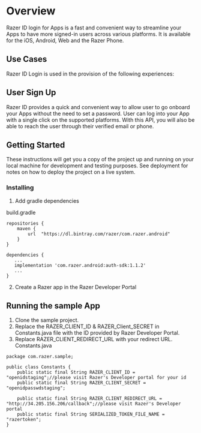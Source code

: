 # Overview

Razer ID login for Apps is a fast and convenient way to streamline your Apps to have more signed-in users across various platforms. It is available for the iOS, Android, Web and the Razer Phone.

## Use Cases
Razer ID Login is used in the provision of the following experiences:
## User Sign Up
Razer ID provides a quick and convenient way to allow user to go onboard your Apps without the need to set a password. User can log into your App with a single click on the supported platforms. With this API, you will also be able to reach the user through their verified email or phone.
## Getting Started

These instructions will get you a copy of the project up and running on your local machine for development and testing purposes. See deployment for notes on how to deploy the project on a live system.


### Installing

1. Add gradle dependencies

build.gradle
```
repositories {
    maven {
        url  "https://dl.bintray.com/razer/com.razer.android"
    }
}
 
dependencies {
   ...
   implementation 'com.razer.android:auth-sdk:1.1.2'
   ...
}
```



2. Create a Razer app in the Razer Developer Portal

## Running the sample App
1. Clone the sample project.
2. Replace the RAZER_CLIENT_ID & RAZER_Client_SECRET in Constants.java file with the ID provided by Razer Developer Portal.
3. Replace RAZER_CLIENT_REDIRECT_URL with your redirect URL.
Constants.java
```
package com.razer.sample;

public class Constants {
    public static final String RAZER_CLIENT_ID = "openidstaging";//please visit Razer's Developer portal for your id
    public static final String RAZER_CLIENT_SECRET = "openidpasswdstaging";

    public static final String RAZER_CLIENT_REDIRECT_URL = "http://34.205.156.206/callback";//please visit Razer's Developer portal
    public static final String SERIALIZED_TOKEN_FILE_NAME = "razertoken";
}
```

